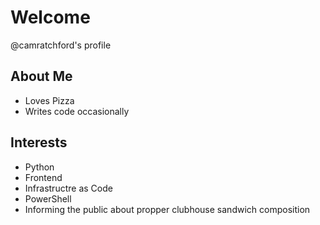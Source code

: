 #  Welcome
@camratchford's profile


## About Me
- Loves Pizza
- Writes code occasionally

## Interests
- Python 
- Frontend
- Infrastructre as Code
- PowerShell
- Informing the public about propper clubhouse sandwich composition


<!---
camratchford/camratchford is a ✨ special ✨ repository because its `README.md` (this file) appears on your GitHub profile.
You can click the Preview link to take a look at your changes.
--->
